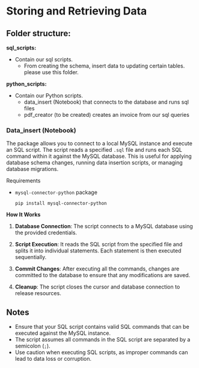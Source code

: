 # Storing and Retrieving Data 


## Folder structure:

__sql_scripts:__

* Contain our sql scripts. 
    * From creating the schema, insert data to updating certain tables. please use this folder.

__python_scripts:__

* Contain our Python scripts.
    * data_insert (Notebook) that connects to the database and runs sql files
    * pdf_creator (to be created) creates an invoice from our sql queries



### Data_insert (Notebook)

The package allows you to connect to a local MySQL instance and execute an SQL script. The script reads a specified `.sql` file and runs each SQL command within it against the MySQL database. This is useful for applying database schema changes, running data insertion scripts, or managing database migrations.

Requirements
- `mysql-connector-python` package 

  ```
  pip install mysql-connector-python
  ```

__How It Works__

1. **Database Connection**: The script connects to a MySQL database using the provided credentials.

2. **Script Execution**: It reads the SQL script from the specified file and splits it into individual statements. Each statement is then executed sequentially.

3. **Commit Changes**: After executing all the commands, changes are committed to the database to ensure that any modifications are saved.

4. **Cleanup**: The script closes the cursor and database connection to release resources.

## Notes

- Ensure that your SQL script contains valid SQL commands that can be executed against the MySQL instance.
- The script assumes all commands in the SQL script are separated by a semicolon (`;`).
- Use caution when executing SQL scripts, as improper commands can lead to data loss or corruption.